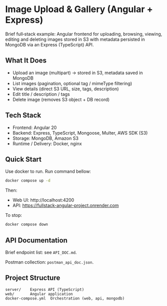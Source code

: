 # Image Upload & Gallery (Angular + Express)

Brief full‑stack example: Angular frontend for uploading, browsing, viewing, editing and deleting images stored in S3 with metadata persisted in MongoDB via an Express (TypeScript) API.

## What It Does

- Upload an image (multipart) -> stored in S3, metadata saved in MongoDB
- List images (pagination, optional tag / mimeType filtering)
- View details (direct S3 URL, size, tags, description)
- Edit title / description / tags
- Delete image (removes S3 object + DB record)

## Tech Stack

- Frontend: Angular 20
- Backend: Express, TypeScript, Mongoose, Multer, AWS SDK (S3)
- Storage: MongoDB, Amazon S3
- Runtime / Delivery: Docker, nginx

## Quick Start

Use docker to run. Run command bellow:

```bash
docker compose up -d
```

Then:

- Web UI: http://localhost:4200
- API: https://fullstack-angular-project.onrender.com

To stop:

```bash
docker compose down
```

## API Documentation

Brief endpoint list: see `API_DOC.md`.

Postman collection: `postman_api_doc.json`.

## Project Structure

```
server/    Express API (TypeScript)
web/       Angular application
docker-compose.yml  Orchestration (web, api, mongodb)
```
